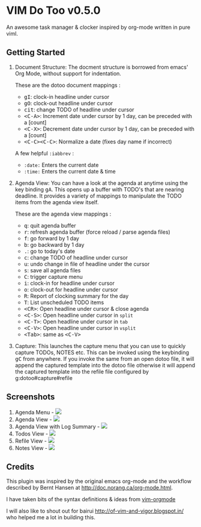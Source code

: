 # VIM Do Too v0.5.0
An awesome task manager & clocker inspired by org-mode written in pure viml.

## Getting Started
1. Document Structure: The docment structure is borrowed from emacs'
   Org Mode, without support for indentation.

   These are the dotoo document mappings :
   * <kbd>gI</kbd>:      clock-in headline under cursor
   * <kbd>gO</kbd>:      clock-out headline under cursor
   * <kbd>cit</kbd>:     change TODO of headline under cursor
   * <kbd>\<C-A\></kbd>:   Increment date under cursor by 1 day, can be preceded with a [count]
   * <kbd>\<C-X\></kbd>:   Decrement date under cursor by 1 day, can be preceded with a [count]
   * <kbd>\<C-C\>\<C-C\></kbd>: Normalize a date (fixes day name if incorrect)

   A few helpful `:iabbrev` :
   * `:date:` Enters the current date
   * `:time:` Enters the current date & time

2. Agenda View: You can have a look at the agenda at anytime using the key
   binding <kbd>gA</kbd>. This opens up a buffer with TODO's that are nearing
   deadline. It provides a variety of mappings to manipulate the TODO
   items from the agenda view itself.

   These are the agenda view mappings :
   * <kbd>q</kbd>:     quit agenda buffer
   * <kbd>r</kbd>:     refresh agenda buffer (force reload / parse agenda files)
   * <kbd>f</kbd>:     go forward by 1 day
   * <kbd>b</kbd>:     go backward by 1 day
   * <kbd>.</kbd>:     go to today's date
   * <kbd>c</kbd>:     change TODO of headline under cursor
   * <kbd>u</kbd>:     undo change in file of headline under the cursor
   * <kbd>s</kbd>:     save all agenda files
   * <kbd>C</kbd>:     trigger capture menu
   * <kbd>i</kbd>:     clock-in for headline under cursor
   * <kbd>o</kbd>:     clock-out for headline under cursor
   * <kbd>R</kbd>:     Report of clocking summary for the day
   * <kbd>T</kbd>:     List unscheduled TODO items
   * <kbd>\<CR\></kbd>:  Open headline under cursor & close agenda
   * <kbd>\<C-S\></kbd>: Open headline under cursor in `split`
   * <kbd>\<C-T\></kbd>: Open headline under cursor in `tab`
   * <kbd>\<C-V\></kbd>: Open headline under cursor in `vsplit`
   * <kbd>\<Tab\></kbd>: same as <kbd>\<C-V\></kbd>

3. Capture: This launches the capture menu that you can use to quickly
   capture TODOs, NOTES etc. This can be invoked using the keybinding
   <kbd>gC</kbd> from anywhere. If you invoke the same from an open dotoo file,
   it will append the captured template into the dotoo file otherwise it
   will append the captured template into the refile file configured by
   g:dotoo#capture#refile

## Screenshots

1. Agenda Menu - <img src="http://i.imgur.com/17doNZn.png"/>
2. Agenda View - <img src="http://i.imgur.com/Jstc961.png"/>
4. Agenda View with Log Summary - <img src="http://i.imgur.com/7sSV5dm.png"/>
5. Todos View - <img src="http://i.imgur.com/0Jg0Ezs.png"/>
6. Refile View - <img src="http://i.imgur.com/HoSJkEu.png"/>
7. Notes View - <img src="http://i.imgur.com/TyEeNWa.png"/>

## Credits

This plugin was inspired by the original emacs org-mode and the workflow
described by Bernt Hansen at http://doc.norang.ca/org-mode.html.

I have taken bits of the syntax definitions & ideas from
[vim-orgmode](https://github.com/jceb/vim-orgmode)

I will also like to shout out for bairui http://of-vim-and-vigor.blogspot.in/
who helped me a lot in building this.
